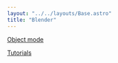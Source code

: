 ```yaml
---
layout: "../../layouts/Base.astro"
title: "Blender"
---
```


[Object mode](/blender/object_mode)

[Tutorials](/blender/tutorials)
